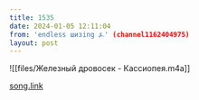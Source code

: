 ```yaml
---
title: 1535
date: 2024-01-05 12:11:04
from: 'endless шизing ⍼' (channel1162404975)
layout: post
---
```


![[files/Железный дровосек - Кассиопея.m4a]]

[song.link](http://song.link/y/VZpdUuK-GTg)
